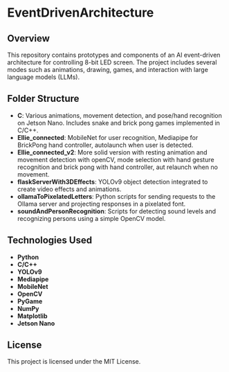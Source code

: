 # EventDrivenArchitecture

## Overview
This repository contains prototypes and components of an AI event-driven architecture for controlling 8-bit LED screen. The project includes several modes such as animations, drawing, games, and interaction with large language models (LLMs). 

## Folder Structure

- **C**: Various animations, movement detection, and pose/hand recognition on Jetson Nano. Includes snake and brick pong games implemented in C/C++.
- **Ellie_connected**: MobileNet for user recognition, Mediapipe for BrickPong hand controller, autolaunch when user is detected.
- **Ellie_connected_v2**: More solid version with resting animation and movement detection with openCV, mode selection with hand gesture recognition and brick pong with hand controller, aut relaunch when no movement.
- **flaskServerWith3DEffects**: YOLOv9 object detection integrated to create video effects and animations.
- **ollamaToPixelatedLetters**: Python scripts for sending requests to the Ollama server and projecting responses in a pixelated font.
- **soundAndPersonRecognition**: Scripts for detecting sound levels and recognizing persons using a simple OpenCV model.

## Technologies Used
- **Python**
- **C/C++**
- **YOLOv9**
- **Mediapipe**
- **MobileNet**
- **OpenCV**
- **PyGame**
- **NumPy**
- **Matplotlib**
- **Jetson Nano**

## License
This project is licensed under the MIT License.
